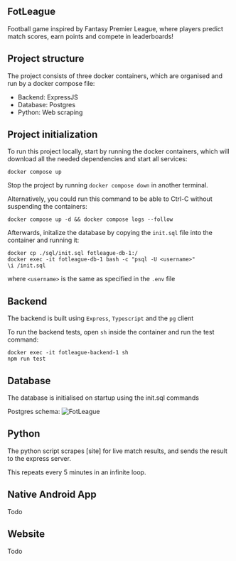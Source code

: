 ## FotLeague

Football game inspired by Fantasy Premier League, where players predict match scores, earn points and compete in leaderboards!

## Project structure

The project consists of three docker containers, which are organised and run by a docker compose file:
- Backend: ExpressJS 
- Database: Postgres
- Python: Web scraping

## Project initialization

To run this project locally, start by running the docker containers, which will download all the needed dependencies and start all services:

```docker compose up```

Stop the project by running `docker compose down` in another terminal.

Alternatively, you could run this command to be able to Ctrl-C without suspending the containers:

```docker compose up -d && docker compose logs --follow```

Afterwards, initalize the database by copying the `init.sql` file into the container and running it:

```
docker cp ./sql/init.sql fotleague-db-1:/
docker exec -it fotleague-db-1 bash -c "psql -U <username>"
\i /init.sql
```

where `<username>` is the same as specified in the `.env` file

## Backend 

The backend is built using `Express`, `Typescript` and the `pg` client

To run the backend tests, open `sh` inside the container and run the test command:

```
docker exec -it fotleague-backend-1 sh
npm run test
```

## Database

The database is initialised on startup using the init.sql commands

Postgres schema:
![FotLeague](./images/FotLeague.drawio.png)

## Python

The python script scrapes [site] for live match results, and sends the result to the express server. 

This repeats every 5 minutes in an infinite loop. 

## Native Android App

Todo

## Website

Todo
